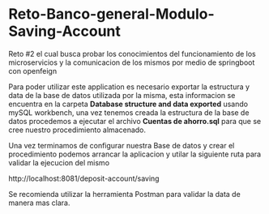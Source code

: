 # Reto-Banco-general-Modulo-Saving-Account

Reto #2 el cual busca probar los conocimientos del funcionamiento de los microservicios y la comunicacion de los mismos por medio de springboot con openfeign

Para poder utilizar este application es necesario exportar la estructura y data de la base de datos utilizada por la misma, esta informacion se encuentra en
la carpeta **Database structure and data exported** usando mySQL workbench, una vez tenemos creada la estructura de la base de datos procedemos 
a ejecutar el archivo **Cuentas de ahorro.sql** para que se cree nuestro procedimiento almacenado.

Una vez terminamos de configurar nuestra Base de datos y crear el procedimiento podemos arrancar la aplicacion  y utilar la siguiente ruta para validar la ejecucion del mismo

http://localhost:8081/deposit-account/saving

Se recomienda utilizar la herramienta Postman para validar la data de manera mas clara.
